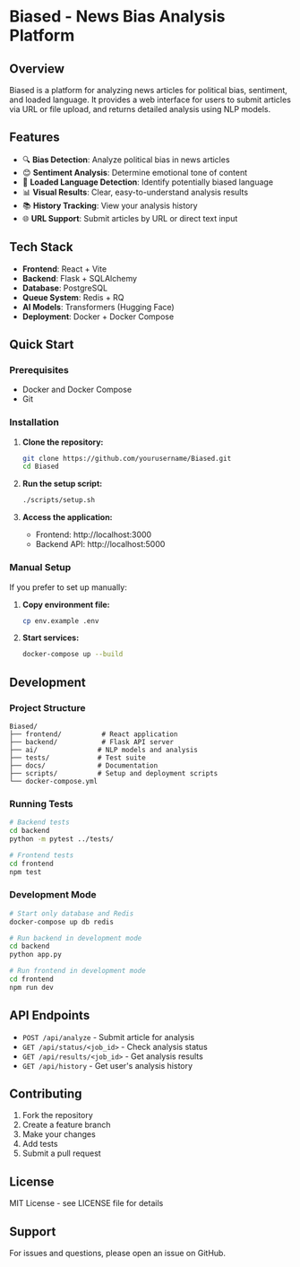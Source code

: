 # Biased - News Bias Analysis Platform

## Overview

Biased is a platform for analyzing news articles for political bias, sentiment, and loaded language. It provides a web interface for users to submit articles via URL or file upload, and returns detailed analysis using NLP models.

## Features

- 🔍 **Bias Detection**: Analyze political bias in news articles
- 😊 **Sentiment Analysis**: Determine emotional tone of content
- 🚩 **Loaded Language Detection**: Identify potentially biased language
- 📊 **Visual Results**: Clear, easy-to-understand analysis results
- 📚 **History Tracking**: View your analysis history
- 🌐 **URL Support**: Submit articles by URL or direct text input

## Tech Stack

- **Frontend**: React + Vite
- **Backend**: Flask + SQLAlchemy
- **Database**: PostgreSQL
- **Queue System**: Redis + RQ
- **AI Models**: Transformers (Hugging Face)
- **Deployment**: Docker + Docker Compose

## Quick Start

### Prerequisites
- Docker and Docker Compose
- Git

### Installation

1. **Clone the repository:**
   ```bash
   git clone https://github.com/yourusername/Biased.git
   cd Biased
   ```

2. **Run the setup script:**
   ```bash
   ./scripts/setup.sh
   ```

3. **Access the application:**
   - Frontend: http://localhost:3000
   - Backend API: http://localhost:5000

### Manual Setup

If you prefer to set up manually:

1. **Copy environment file:**
   ```bash
   cp env.example .env
   ```

2. **Start services:**
   ```bash
   docker-compose up --build
   ```

## Development

### Project Structure

```
Biased/
├── frontend/          # React application
├── backend/           # Flask API server
├── ai/               # NLP models and analysis
├── tests/            # Test suite
├── docs/             # Documentation
├── scripts/          # Setup and deployment scripts
└── docker-compose.yml
```

### Running Tests

```bash
# Backend tests
cd backend
python -m pytest ../tests/

# Frontend tests
cd frontend
npm test
```

### Development Mode

```bash
# Start only database and Redis
docker-compose up db redis

# Run backend in development mode
cd backend
python app.py

# Run frontend in development mode
cd frontend
npm run dev
```

## API Endpoints

- `POST /api/analyze` - Submit article for analysis
- `GET /api/status/<job_id>` - Check analysis status
- `GET /api/results/<job_id>` - Get analysis results
- `GET /api/history` - Get user's analysis history

## Contributing

1. Fork the repository
2. Create a feature branch
3. Make your changes
4. Add tests
5. Submit a pull request

## License

MIT License - see LICENSE file for details

## Support

For issues and questions, please open an issue on GitHub.
